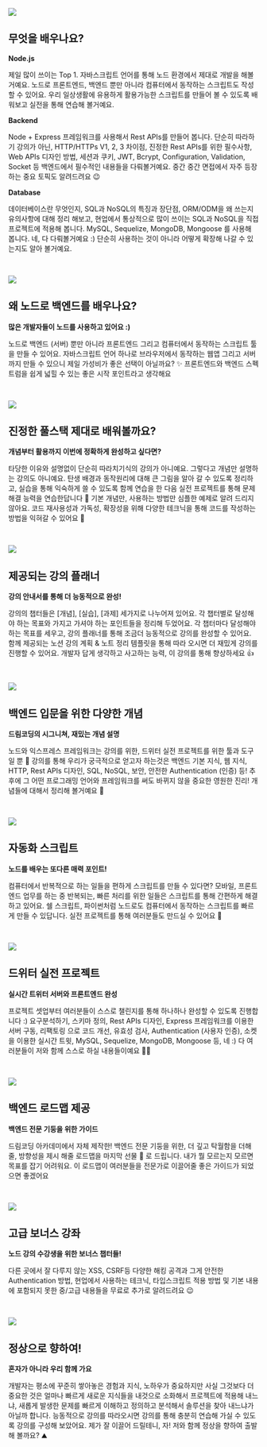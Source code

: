 ![](https://images.velog.io/images/quato/post/a36802d1-e521-4730-a9dd-c4b2b5dea35b/image.png)

## 무엇을 배우나요?

**Node.js**

제일 많이 쓰이는 Top 1. 자바스크립트 언어를 통해 노드 환경에서 제대로 개발을 해볼거예요. 노드로 프론트엔드, 백엔드 뿐만 아니라 컴퓨터에서 동작하는 스크립트도 작성할 수 있어요. 우리 일상생활에 유용하게 활용가능한 스크립트를 만들어 볼 수 있도록 배워보고 실전을 통해 연습해 볼거예요.

**Backend**

Node + Express 프레임워크를 사용해서 Rest APIs를 만들어 봅니다. 단순히 따라하기 강의가 아닌, HTTP/HTTPs V1, 2, 3 차이점, 진정한 Rest APIs를 위한 필수사항, Web APIs 디자인 방법, 세션과 쿠키, JWT, Bcrypt, Configuration, Validation, Socket 등 백엔드에서 필수적인 내용들을 다뤄볼거예요. 중간 중간 면접에서 자주 등장하는 중요 토픽도 알려드려요 😉

**Database**

데이터베이스란 무엇인지, SQL과 NoSQL의 특징과 장단점, ORM/ODM을 왜 쓰는지 유의사항에 대해 정리 해보고, 현업에서 통상적으로 많이 쓰이는 SQL과 NoSQL을 직접 프로젝트에 적용해 봅니다. MySQL, Sequelize, MongoDB, Mongoose 를 사용해 봅니다. 네, 다 다뤄볼거예요 :) 단순히 사용하는 것이 아니라 어떻게 확장해 나갈 수 있는지도 알아 볼거예요.

&nbsp;

![](https://images.velog.io/images/quato/post/2ceee0cb-6cde-45ec-b905-935646c511a4/image.png)

## 왜 노드로 백엔드를 배우나요?

**많은 개발자들이 노드를 사용하고 있어요 :)**

노드로 백엔드 (서버) 뿐만 아니라 프론트엔드 그리고 컴퓨터에서 동작하는 스크립트 툴을 만들 수 있어요. 자바스크립트 언어 하나로 브라우저에서 동작하는 웹앱 그리고 서버까지 만들 수 있으니 제일 가성비가 좋은 선택이 아닐까요? ✨ 프론트엔드와 백엔드 스펙트럼을 쉽게 넓힐 수 있는 좋은 시작 포인트라고 생각해요

&nbsp;

![](https://images.velog.io/images/quato/post/150e2c9f-1882-49e2-8642-a4bd74d5c9c9/image.png)

## 진정한 풀스택 제대로 배워볼까요?

**개념부터 활용까지 이번에 정확하게 완성하고 싶다면?**

타당한 이유와 설명없이 단순히 따라치기식의 강의가 아니예요. 그렇다고 개념만 설명하는 강의도 아니예요. 탄생 배경과 동작원리에 대해 큰 그림을 알아 갈 수 있도록 정리하고, 실습을 통해 익숙하게 쓸 수 있도록 함께 연습을 한 다음 실전 프로젝트를 통해 문제해결 능력을 연습한답니다 🙌 기본 개념만, 사용하는 방법만 심플한 예제로 알려 드리지 않아요. 코드 재사용성과 가독성, 확장성을 위해 다양한 테크닉을 통해 코드를 작성하는 방법을 익혀갈 수 있어요 🚀

&nbsp;

![](https://images.velog.io/images/quato/post/b8613496-c662-47e1-a126-9b7ee15741ed/image.png)

## 제공되는 강의 플래너

**강의 안내서를 통해 더 능동적으로 완성!**

강의의 챕터들은 [개념], [실습], [과제] 세가지로 나누어져 있어요. 각 챕터별로 달성해야 하는 목표와 가지고 가셔야 하는 포인트들을 정리해 두었어요. 각 챕터마다 달성해야 하는 목표를 세우고, 강의 플래너를 통해 조금더 능동적으로 강의를 완성할 수 있어요. 함께 제공되는 노션 강의 계획 & 노트 정리 템플릿을 통해 따라 오시면 더 재밌게 강의를 진행할 수 있어요. 개발자 답게 생각하고 사고하는 능력, 이 강의를 통해 향상하세요 👍

&nbsp;

![](https://images.velog.io/images/quato/post/66de5ee9-24a1-440e-bfa6-80fcd33658ed/image.png)

## 백엔드 입문을 위한 다양한 개념

**드림코딩의 시그니쳐, 재밌는 개념 설명**

노드와 익스프레스 프레임워크는 강의를 위한, 드위터 실전 프로젝트를 위한 툴과 도구일 뿐 🔨 강의를 통해 우리가 궁극적으로 얻고자 하는것은 백엔드 기본 지식, 웹 지식, HTTP, Rest APIs 디자인, SQL, NoSQL, 보안, 안전한 Authentication (인증) 등! 추후에 그 어떤 프로그래밍 언어와 프레임워크를 써도 바뀌지 않을 중요한 영원한 진리! 개념들에 대해서 정리해 볼거예요 💪

&nbsp;

![](https://images.velog.io/images/quato/post/3ad7cde1-f884-4c71-89ce-36b2626de920/image.png)

## 자동화 스크립트

**노드를 배우는 또다른 매력 포인트!**

컴퓨터에서 반복적으로 하는 일들을 편하게 스크립트를 만들 수 있다면? 모바일, 프론트엔드 업무를 하는 중 반복되는, 빠른 처리를 위한 일들은 스크립트를 통해 간편하게 해결 하고 있어요. 쉘 스크립트, 파이썬처럼 노드로도 컴퓨터에서 동작하는 스크립트를 빠르게 만들 수 있답니다. 실전 프로젝트를 통해 여러분들도 만드실 수 있어요 🙌

&nbsp;

![](https://images.velog.io/images/quato/post/a5fa97b5-ec00-4bcb-acc9-ec1832367d64/image.png)

## 드위터 실전 프로젝트

**실시간 트위터 서버와 프론트엔드 완성**

프로젝트 셋업부터 여러분들이 스스로 챌린지를 통해 하나하나 완성할 수 있도록 진행합니다 :) 요구분석하기, 스키마 정의, Rest APIs 디자인, Express 프레임워크를 이용한 서버 구동, 리팩토링 으로 코드 개선, 유효성 검사, Authentication (사용자 인증), 소켓을 이용한 실시간 트윗, MySQL, Sequelize, MongoDB, Mongoose 등, 네 :) 다 여러분들이 저와 함께 스스로 하실 내용들이예요 🙆‍♀️

&nbsp;

![](https://images.velog.io/images/quato/post/edb352f4-efe3-4ca3-a192-edb12a951901/image.png)

## 백엔드 로드맵 제공

**백엔드 전문 기둥을 위한 가이드**

드림코딩 아카데미에서 자체 제작한! 백엔드 전문 기둥을 위한, 더 깊고 탁월함을 더해줄, 방향성을 제시 해줄 로드맵을 마지막 선물 🎁 로 드립니다. 내가 뭘 모르는지 모르면 목표를 잡기 어려워요. 이 로드맵이 여러분들을 전문가로 이끌어줄 좋은 가이드가 되었으면 좋겠어요

&nbsp;

![](https://images.velog.io/images/quato/post/9894ad85-3f07-4283-94e2-bfc7b4bff8c4/image.png)

## 고급 보너스 강좌

**노드 강의 수강생을 위한 보너스 챕터들!**

다른 곳에서 잘 다루지 않는 XSS, CSRF등 다양한 해킹 공격과 그게 안전한 Authentication 방법, 현업에서 사용하는 테크닉, 타입스크립트 적용 방법 및 기본 내용에 포함되지 못한 중/고급 내용들을 무료로 추가로 알려드려요 😉

&nbsp;

![](https://images.velog.io/images/quato/post/41ef3115-155b-4485-9f5b-f9c401d15eca/image.png)

## 정상으로 향하여!

**혼자가 아니라 우리 함께 가요**

개발자는 평소에 꾸준히 쌓아놓은 경험과 지식, 노하우가 중요하지만 사실 그것보다 더 중요한 것은 얼마나 빠르게 새로운 지식들을 내것으로 소화해서 프로젝트에 적용해 내느냐, 새롭게 발생한 문제를 빠르게 이해하고 정의하고 분석해서 솔루션을 찾아 내느냐가 아닐까 합니다. 능동적으로 강의를 따라오시면 강의를 통해 충분히 연습해 가실 수 있도록 강의를 구성해 보았어요. 제가 잘 이끌어 드릴테니, 자! 저와 함께 정상을 향하여 출발해 볼까요? ⛰
